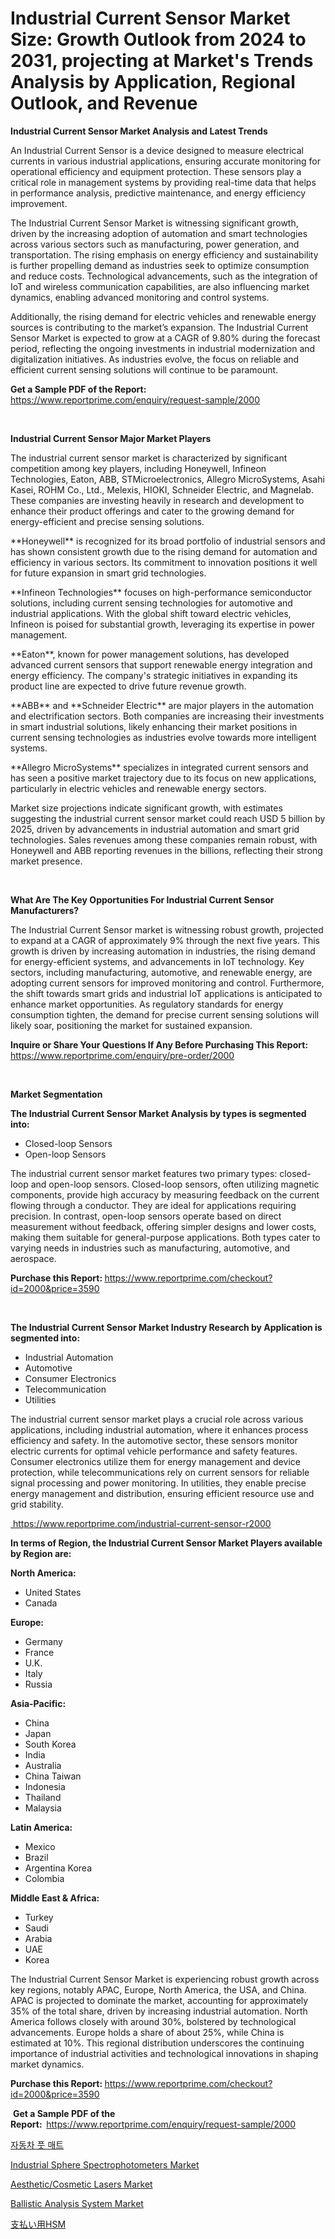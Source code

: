 <p><h1>Industrial Current Sensor Market Size: Growth Outlook from 2024 to 2031, projecting at Market's Trends Analysis by Application, Regional Outlook, and Revenue</h1></p><p><strong>Industrial Current Sensor Market Analysis and Latest Trends</strong></p>
<p><p>An Industrial Current Sensor is a device designed to measure electrical currents in various industrial applications, ensuring accurate monitoring for operational efficiency and equipment protection. These sensors play a critical role in management systems by providing real-time data that helps in performance analysis, predictive maintenance, and energy efficiency improvement.</p><p>The Industrial Current Sensor Market is witnessing significant growth, driven by the increasing adoption of automation and smart technologies across various sectors such as manufacturing, power generation, and transportation. The rising emphasis on energy efficiency and sustainability is further propelling demand as industries seek to optimize consumption and reduce costs. Technological advancements, such as the integration of IoT and wireless communication capabilities, are also influencing market dynamics, enabling advanced monitoring and control systems.</p><p>Additionally, the rising demand for electric vehicles and renewable energy sources is contributing to the market’s expansion. The Industrial Current Sensor Market is expected to grow at a CAGR of 9.80% during the forecast period, reflecting the ongoing investments in industrial modernization and digitalization initiatives. As industries evolve, the focus on reliable and efficient current sensing solutions will continue to be paramount.</p></p>
<p><strong>Get a Sample PDF of the Report:&nbsp;</strong> <a href="https://www.reportprime.com/enquiry/request-sample/2000">https://www.reportprime.com/enquiry/request-sample/2000</a></p>
<p>&nbsp;</p>
<p><strong>Industrial Current Sensor Major Market Players</strong></p>
<p><p>The industrial current sensor market is characterized by significant competition among key players, including Honeywell, Infineon Technologies, Eaton, ABB, STMicroelectronics, Allegro MicroSystems, Asahi Kasei, ROHM Co., Ltd., Melexis, HIOKI, Schneider Electric, and Magnelab. These companies are investing heavily in research and development to enhance their product offerings and cater to the growing demand for energy-efficient and precise sensing solutions.</p><p>**Honeywell** is recognized for its broad portfolio of industrial sensors and has shown consistent growth due to the rising demand for automation and efficiency in various sectors. Its commitment to innovation positions it well for future expansion in smart grid technologies.</p><p>**Infineon Technologies** focuses on high-performance semiconductor solutions, including current sensing technologies for automotive and industrial applications. With the global shift toward electric vehicles, Infineon is poised for substantial growth, leveraging its expertise in power management.</p><p>**Eaton**, known for power management solutions, has developed advanced current sensors that support renewable energy integration and energy efficiency. The company's strategic initiatives in expanding its product line are expected to drive future revenue growth.</p><p>**ABB** and **Schneider Electric** are major players in the automation and electrification sectors. Both companies are increasing their investments in smart industrial solutions, likely enhancing their market positions in current sensing technologies as industries evolve towards more intelligent systems.</p><p>**Allegro MicroSystems** specializes in integrated current sensors and has seen a positive market trajectory due to its focus on new applications, particularly in electric vehicles and renewable energy sectors.</p><p>Market size projections indicate significant growth, with estimates suggesting the industrial current sensor market could reach USD 5 billion by 2025, driven by advancements in industrial automation and smart grid technologies. Sales revenues among these companies remain robust, with Honeywell and ABB reporting revenues in the billions, reflecting their strong market presence.</p></p>
<p>&nbsp;</p>
<p><strong>What Are The Key Opportunities For Industrial Current Sensor Manufacturers?</strong></p>
<p><p>The Industrial Current Sensor market is witnessing robust growth, projected to expand at a CAGR of approximately 9% through the next five years. This growth is driven by increasing automation in industries, the rising demand for energy-efficient systems, and advancements in IoT technology. Key sectors, including manufacturing, automotive, and renewable energy, are adopting current sensors for improved monitoring and control. Furthermore, the shift towards smart grids and industrial IoT applications is anticipated to enhance market opportunities. As regulatory standards for energy consumption tighten, the demand for precise current sensing solutions will likely soar, positioning the market for sustained expansion.</p></p>
<p><strong>Inquire or Share Your Questions If Any Before Purchasing This Report:</strong> <a href="https://www.reportprime.com/enquiry/pre-order/2000">https://www.reportprime.com/enquiry/pre-order/2000</a></p>
<p>&nbsp;</p>
<p><strong>Market Segmentation</strong></p>
<p><strong>The Industrial Current Sensor Market Analysis by types is segmented into:</strong></p>
<p><ul><li>Closed-loop Sensors</li><li>Open-loop Sensors</li></ul></p>
<p><p>The industrial current sensor market features two primary types: closed-loop and open-loop sensors. Closed-loop sensors, often utilizing magnetic components, provide high accuracy by measuring feedback on the current flowing through a conductor. They are ideal for applications requiring precision. In contrast, open-loop sensors operate based on direct measurement without feedback, offering simpler designs and lower costs, making them suitable for general-purpose applications. Both types cater to varying needs in industries such as manufacturing, automotive, and aerospace.</p></p>
<p><strong>Purchase this Report:&nbsp;</strong><a href="https://www.reportprime.com/checkout?id=2000&price=3590">https://www.reportprime.com/checkout?id=2000&price=3590</a></p>
<p>&nbsp;</p>
<p><strong>The Industrial Current Sensor Market Industry Research by Application is segmented into:</strong></p>
<p><ul><li>Industrial Automation</li><li>Automotive</li><li>Consumer Electronics</li><li>Telecommunication</li><li>Utilities</li></ul></p>
<p><p>The industrial current sensor market plays a crucial role across various applications, including industrial automation, where it enhances process efficiency and safety. In the automotive sector, these sensors monitor electric currents for optimal vehicle performance and safety features. Consumer electronics utilize them for energy management and device protection, while telecommunications rely on current sensors for reliable signal processing and power monitoring. In utilities, they enable precise energy management and distribution, ensuring efficient resource use and grid stability.</p></p>
<p><a href="https://www.reportprime.com/industrial-current-sensor-r2000">&nbsp;https://www.reportprime.com/industrial-current-sensor-r2000</a></p>
<p><strong>In terms of Region, the Industrial Current Sensor Market Players available by Region are:</strong></p>
<p>
    <p> <strong> North America: </strong>
        <ul>
            <li>United States</li>
            <li>Canada</li>
        </ul>
        </p> 
    <p> <strong> Europe: </strong>
        <ul>
            <li>Germany</li>
            <li>France</li>
            <li>U.K.</li>
            <li>Italy</li>
            <li>Russia</li>
        </ul>
        </p> 
    <p> <strong> Asia-Pacific: </strong>
        <ul>
            <li>China</li>
            <li>Japan</li>
            <li>South Korea</li>
            <li>India</li>
            <li>Australia</li>
            <li>China Taiwan</li>
            <li>Indonesia</li>
            <li>Thailand</li>
            <li>Malaysia</li>
        </ul>
        </p> 
    <p> <strong> Latin America: </strong>
        <ul>
            <li>Mexico</li>
            <li>Brazil</li>
            <li>Argentina Korea</li>
            <li>Colombia</li>
        </ul>
        </p> 
    <p> <strong> Middle East & Africa: </strong>
        <ul>
            <li>Turkey</li>
            <li>Saudi</li>
            <li>Arabia</li>
            <li>UAE</li>
            <li>Korea</li>
        </ul>
    </p>
    </p>
<p><p>The Industrial Current Sensor Market is experiencing robust growth across key regions, notably APAC, Europe, North America, the USA, and China. APAC is projected to dominate the market, accounting for approximately 35% of the total share, driven by increasing industrial automation. North America follows closely with around 30%, bolstered by technological advancements. Europe holds a share of about 25%, while China is estimated at 10%. This regional distribution underscores the continuing importance of industrial activities and technological innovations in shaping market dynamics.</p></p>
<p><strong>Purchase this Report: </strong><a href="https://www.reportprime.com/checkout?id=2000&price=3590">https://www.reportprime.com/checkout?id=2000&price=3590</a></p>
<p>&nbsp;<strong>Get a Sample PDF of the Report:&nbsp;&nbsp;</strong><a href="https://www.reportprime.com/enquiry/request-sample/2000">https://www.reportprime.com/enquiry/request-sample/2000</a></p>
<p><strong></strong></p>
<p><p><a href="https://medium.com/@brendanmata77/%EC%9E%90%EB%8F%99%EC%B0%A8-%EB%B0%94%EB%8B%A5-%EB%A7%A4%ED%8A%B8-%EC%8B%9C%EC%9E%A5%EC%9D%98-%ED%98%84%EC%9E%AC%EC%99%80-%EB%AF%B8%EB%9E%98-%EC%A0%84%EB%A7%9D%EC%9D%80-%EB%AC%B4%EC%97%87%EC%9D%B8%EA%B0%80%EC%9A%94-%EC%8B%9C%EC%9E%A5-%EB%B6%84%EC%84%9D-%EB%B0%8F-%ED%96%A5%ED%9B%84-%EB%B0%A9%ED%96%A5-2024-2031-66c782941101">자동차 풋 매트</a></p><p><a href="https://issuu.com/reportprime-2/docs/industrial-sphere-spectrophotometer_4fd4580c8ac10c">Industrial Sphere Spectrophotometers Market</a></p><p><a href="https://www.linkedin.com/pulse/aestheticcosmetic-lasers-market-overview-global-trends-brate?trackingId=laap%2BPYFTiGBk8yASje0fw%3D%3D">Aesthetic/Cosmetic Lasers Market</a></p><p><a href="https://medium.com/@felipestehr/global-ballistic-analysis-system-industry-analysis-share-growth-trends-and-forecast-2024-to-b55b00022864">Ballistic Analysis System Market</a></p><p><a href="https://medium.com/@billyarton5656871/%E5%9B%BD%E9%9A%9B%E6%94%AF%E6%89%95%E3%81%84hsm%E5%B8%82%E5%A0%B4%E3%81%AE%E8%A6%8F%E6%A8%A1%E3%81%AF-%E6%A5%AD%E7%95%8C%E4%BA%88%E6%B8%AC%E3%81%AB%E3%82%88%E3%82%8B%E3%81%A82024%E5%B9%B4%E3%81%8B%E3%82%892031%E5%B9%B4%E3%81%BE%E3%81%A7%E3%81%AE%E9%96%93%E3%81%AB%E5%B9%B4%E5%B9%B3%E5%9D%87%E6%88%90%E9%95%B7%E7%8E%878-2-%E3%82%92%E7%B5%8C%E9%A8%93%E3%81%99%E3%82%8B%E3%81%A8%E4%BA%88%E6%83%B3%E3%81%95%E3%82%8C%E3%81%A6%E3%81%84%E3%81%BE%E3%81%99-f0aaf9e9c2bb?postPublishedType=initial">支払い用HSM</a></p></p>